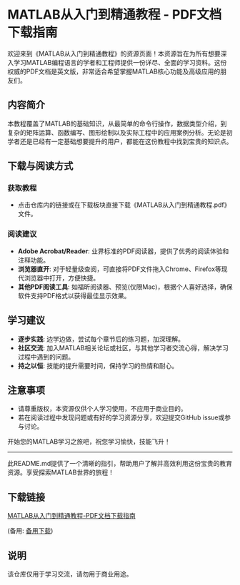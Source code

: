 # MATLAB从入门到精通教程 - PDF文档下载指南

欢迎来到《MATLAB从入门到精通教程》的资源页面！本资源旨在为所有想要深入学习MATLAB编程语言的学者和工程师提供一份详尽、全面的学习资料。这份权威的PDF文档是英文版，非常适合希望掌握MATLAB核心功能及高级应用的朋友们。

## 内容简介

本教程覆盖了MATLAB的基础知识，从最简单的命令行操作，数据类型介绍，到复杂的矩阵运算、函数编写、图形绘制以及实际工程中的应用案例分析。无论是初学者还是已经有一定基础想要提升的用户，都能在这份教程中找到宝贵的知识点。

## 下载与阅读方式

### 获取教程
- 点击仓库内的链接或在下载板块直接下载《MATLAB从入门到精通教程.pdf》文件。

### 阅读建议
- **Adobe Acrobat/Reader**: 业界标准的PDF阅读器，提供了优秀的阅读体验和注释功能。
- **浏览器直开**: 对于轻量级查阅，可直接将PDF文件拖入Chrome、Firefox等现代浏览器中打开，方便快捷。
- **其他PDF阅读工具**: 如福昕阅读器、预览(仅限Mac)，根据个人喜好选择，确保软件支持PDF格式以获得最佳显示效果。

## 学习建议
- **逐步实践**: 边学边做，尝试每个章节后的练习题，加深理解。
- **社区交流**: 加入MATLAB相关论坛或社区，与其他学习者交流心得，解决学习过程中遇到的问题。
- **持之以恒**: 技能的提升需要时间，保持学习的热情和耐心。

## 注意事项
- 请尊重版权，本资源仅供个人学习使用，不应用于商业目的。
- 若在阅读过程中发现问题或有好的学习资源分享，欢迎提交GitHub issue或参与讨论。

开始您的MATLAB学习之旅吧，祝您学习愉快，技能飞升！

---

此README.md提供了一个清晰的指引，帮助用户了解并高效利用这份宝贵的教育资源。享受探索MATLAB世界的旅程！

## 下载链接
[MATLAB从入门到精通教程-PDF文档下载指南](https://pan.quark.cn/s/21acbfb9e01c) 

(备用: [备用下载](https://pan.baidu.com/s/1X_kPN5RIfa97Bne4MEWvzw?pwd=1234))

## 说明

该仓库仅用于学习交流，请勿用于商业用途。
